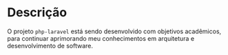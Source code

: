 # Descrição

O projeto `php-laravel` está sendo desenvolvido com objetivos acadêmicos, para continuar aprimorando meu conhecimentos em arquitetura e desenvolvimento de software.

